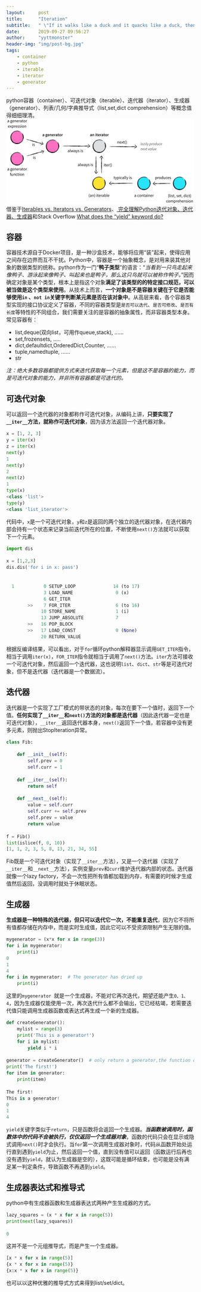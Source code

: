 ```yaml
---
layout:     post
title:      "Iteration"
subtitle:   " \"If it walks like a duck and it quacks like a duck, then it must be a duck.\""
date:       2019-09-27 09:56:27
author:     "yyttmonster"
header-img: "img/post-bg.jpg"
tags:
    - container
    - python
    - iterable
    - iterator
    - generator
---
```

python容器（container）、可迭代对象（iterable）、迭代器（iterator）、生成器（generator）、列表/几何/字典推导式（list,set,dict comprehension）等概念值得细细理清。
![avator](/img/iteration_1.png)
借鉴于[Iterables vs. Iterators vs. Generators](https://nvie.com/posts/iterators-vs-generators/)、[ 完全理解Python迭代对象、迭代器、生成器](https://foofish.net/iterators-vs-generators.html)和Stack Overflow  [What does the “yield” keyword do?](https://stackoverflow.com/questions/231767/what-does-the-yield-keyword-do)

## 容器

容器技术源自于Docker项目，是一种沙盒技术，能够将应用“装”起来，使得应用之间存在边界而互不干扰。Python中，容器是一个抽象概念，是对用来装其他对象的数据类型的统称。python作为一门“**鸭子类型**”的语言：“*当看到一只鸟走起来像鸭子、游泳起来像鸭子、叫起来也是鸭子，那么这只鸟就可以被称作鸭子。*”因而确定对象是某个类型，根本上是指这个对象**满足了该类型的的特定接口规范，可以被当做是这个类型来使用**。从技术上而言，**一个对象是不是容器关键在于它是否能够使用`in` 、`not in`关键字判断某元素是否在该对象中**。从高层来看，各个容器类型实现的接口协议定义了容器，不同的容器类型是`是否可以迭代`、`是否可修改`、`是否有长度`等特性的不同组合，我们需要关注的是容器的抽象属性，而非容器类型本身。
常见容器有：

 * list,deque(双向list，可用作queue,stack), ......
 * set,frozensets, .....
 * dict,defaultdict,OrderedDict,Counter, ......
 * tuple,namedtuple, ......
 * str

*注：绝大多数容器都提供方式来迭代获取每一个元素，但是这不是容器的能力，而是可迭代对象的能力，并非所有容器都是可迭代的。*

## 可迭代对象

可以返回一个迭代器的对象都称作可迭代对象，从编码上讲，**只要实现了`__iter__`方法，就称作可迭代对象**，因为该方法返回一个迭代器对象。
```python
x = [1, 2, 3]
y = iter(x)
z = iter(x)
next(y)
1
next(y)
2
next(z)
1
type(x)
<class 'list'>
type(y)
<class 'list_iterator'>
```
代码中，`x`是一个可迭代对象，`y`和`z`是返回的两个独立的迭代器对象，在迭代器内部会持有一个状态来记录当前迭代所在的位置，不断使用`next()`方法就可以获取下一个元素。
```python
import dis  
  
x = [1,2,3]  
dis.dis('for i in x: pass')


  1           0 SETUP_LOOP              14 (to 17)
              3 LOAD_NAME                0 (x)
              6 GET_ITER
        >>    7 FOR_ITER                 6 (to 16)
             10 STORE_NAME               1 (i)
             13 JUMP_ABSOLUTE            7
        >>   16 POP_BLOCK
        >>   17 LOAD_CONST               0 (None)
             20 RETURN_VALUE
```
根据反编译结果，可以看出，对于`for`循环python解释器显示调用`GET_ITER`指令，相当于调用`iter(x)`，`FOR_ITER`指令就相当于调用了`next()`方法。`iter`方法可接收一个可迭代对象，然后返回一个迭代器，这也说明`list`、`dict`、`str`等是可迭代对象，但不是迭代器（迭代器是一个数据流）。
## 迭代器

迭代器是一个实现了工厂模式的带状态的对象，每次在要下一个值时，返回下一个值。**任何实现了`__iter__`和`next()`方法的对象都是迭代器**（因此迭代器一定也是可迭代对象），`__iter__`返回迭代器本身，`next()`返回下一个值，若容器中没有更多元素，则抛出StopIteration异常。
```python
class Fib:

    def __init__(self):
        self.prev = 0
        self.curr = 1

    def __iter__(self):
        return self

    def __next__(self):
        value = self.curr
        self.curr += self.prev
        self.prev = value
        return value

f = Fib()
list(islice(f, 0, 10))
[1, 1, 2, 3, 5, 8, 13, 21, 34, 55]
```
Fib既是一个可迭代对象（实现了`__iter__`方法），又是一个迭代器（实现了`__iter__`和`__next__`方法），实例变量`prev`和`curr`维护迭代器内部的状态。迭代器就像一个lazy factory，不会一次性把所有值都加载到内存，有需要的时候才生成值然后返回，没调用时就处于休眠状态。

## 生成器

**生成器是一种特殊的迭代器，但只可以迭代它一次，不能重复迭代**，因为它不将所有值都存储在内存中，而是实时生成值，因此它可以不受资源限制产生无限的值。
```python
mygenerator = (x*x for x in range(3))
for i in mygenerator:
    print(i)
0
1
4
for i in mygenerator:  # The generator has dried up
    print(i)

```
这里的`mygenerator `就是一个生成器，不能对它再次迭代，期望还能产生`0、1、4`，因为生成器仅能使用一次，再次迭代什么都不会输出，它已经枯竭，若需要迭代值只能调用生成器函数或表达式再生成一个新的生成器。
```python
def createGenerator():  
    mylist = range(3)  
    print('This is a generator!')  
    for i in mylist:  
        yield i * i  
  
generator = createGenerator()  # only return a generator,the function does not run  
print('The first!')  
for item in generator:  
    print(item)

The first!
This is a generator!
0
1
4
```
`yield`关键字类似于`return`，只是函数将会返回一个生成器。***当函数被调用时，函数体中的代码不会被执行，仅仅返回一个生成器对象***，函数的代码只会在显示或隐式调用`next()`时才会执行。当`for`第一次调用生成器对象时，代码从函数开始处运行直到遇到`yield`为止，然后返回一个值，直到没有值可以返回（函数运行后再也没有遇到`yield`，就认为生成器是空的），这既可能是循环结束，也可能是没有满足某一判定条件，导致函数不再遇到`yield`。

## 生成器表达式和推导式

python中有生成器函数和生成器表达式两种产生生成器的方式。
```python
lazy_squares = (x * x for x in range(5))
print(next(lazy_squares))

0
```
这并不是一个元组推导式，而是产生一个生成器。
```python
[x * x for x in range(5)]
{x * x for x in range(5)}
{x:x * x for x in range(5)}
```
也可以以这种优雅的推导式方式来得到list/set/dict。